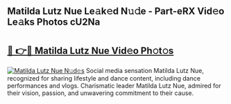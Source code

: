 ## Matilda Lutz Nue Le𝚊k𝚎d N𝚞𝚍e - Part-eRX Vid𝚎o Le𝚊ks Photos cU2Na

# <h2><a href="http://fb8aza.evod.top/?m=Matilda+Lutz+Nue">🔗 👉🔴 Matilda Lutz Nue Vid𝚎o Ph𝚘t𝚘s</a></h2>

[![Matilda Lutz Nue N𝚞d𝚎s](https://i.imgur.com/8V9OHl7.gif)](http://fb8aza.evod.top/?m=Matilda+Lutz+Nue)
Social media sensation Matilda Lutz Nue, recognized for sharing lifestyle and dance content, including dance performances and vlogs. Charismatic leader Matilda Lutz Nue, admired for their vision, passion, and unwavering commitment to their cause. 
